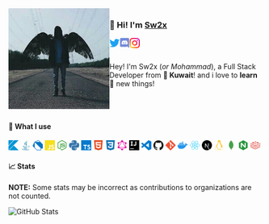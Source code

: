 <img align="left" alt="Avatar" width="200px" src="https://raw.githubusercontent.com/sw2x-Developer/sw2x-Developer/master/assets/media/avatar.jpg" />

### 👋 Hi! I'm [Sw2x](https://MohammadKhajah.com)

<a href="https://twitter.com/Sw2xx_">
    <img align="left" alt="Twitter" width="20px" src="https://raw.githubusercontent.com/sw2x-Developer/sw2x-Developer/master/assets/icons/twitter.svg">
</a>

<a href="https://discord.com/channels/@me/601558897035051009">
    <img align="left" alt="Discord" width="20px" src="https://raw.githubusercontent.com/sw2x-Developer/sw2x-Developer/master/assets/icons/discord.svg">
</a>

<a href="https://instagram.com/sw2x">
    <img align="left" alt="Instagram" width="20px" src="https://raw.githubusercontent.com/sw2x-Developer/sw2x-Developer/master/assets/icons/instagram.svg">
</a>

<br />
<br />

Hey! I'm Sw2x (_or Mohammad_), a Full Stack Developer from **🍔 Kuwait**!
and i love to **learn 🧠** new things!

<br />
<br />

#### 🌠 What I use

<code><img height="20" src="https://raw.githubusercontent.com/sw2x-Developer/sw2x-Developer/master/assets/icons/kotlin.svg"></code>
<code><img height="20" src="https://raw.githubusercontent.com/sw2x-Developer/sw2x-Developer/master/assets/icons/java.svg"></code>
<code><img height="20" src="https://raw.githubusercontent.com/sw2x-Developer/sw2x-Developer/master/assets/icons/dart.svg"></code>
<code><img height="20" src="https://raw.githubusercontent.com/sw2x-Developer/sw2x-Developer/master/assets/icons/javascript.svg"></code>
<code><img height="20" src="https://raw.githubusercontent.com/sw2x-Developer/sw2x-Developer/master/assets/icons/node-dot-js.svg"></code>
<code><img height="20" src="https://raw.githubusercontent.com/sw2x-Developer/sw2x-Developer/master/assets/icons/python.svg"></code>
<code><img height="20" src="https://raw.githubusercontent.com/sw2x-Developer/sw2x-Developer/master/assets/icons/typescript.svg"></code>
<code><img height="20" src="https://raw.githubusercontent.com/sw2x-Developer/sw2x-Developer/master/assets/icons/html5.svg"></code>
<code><img height="20" src="https://raw.githubusercontent.com/sw2x-Developer/sw2x-Developer/master/assets/icons/css3.svg"></code>
<code><img height="20" src="https://raw.githubusercontent.com/sw2x-Developer/sw2x-Developer/master/assets/icons/graphql.svg"></code>
<code><img height="20" src="https://raw.githubusercontent.com/sw2x-Developer/sw2x-Developer/master/assets/icons/intellijidea.svg"></code>
<code><img height="20" src="https://raw.githubusercontent.com/sw2x-Developer/sw2x-Developer/master/assets/icons/visualstudiocode.svg"></code>
<code><img height="20" src="https://raw.githubusercontent.com/sw2x-Developer/sw2x-Developer/master/assets/icons/github.svg"></code>
<code><img height="20" src="https://raw.githubusercontent.com/sw2x-Developer/sw2x-Developer/master/assets/icons/git.svg"></code>
<code><img height="20" src="https://raw.githubusercontent.com/sw2x-Developer/sw2x-Developer/master/assets/icons/docker.svg"></code>
<code><img height="20" src="https://raw.githubusercontent.com/sw2x-Developer/sw2x-Developer/master/assets/icons/react.svg"></code>
<code><img height="20" src="https://raw.githubusercontent.com/sw2x-Developer/sw2x-Developer/master/assets/icons/next-dot-js.svg"></code>
<code><img height="20" src="https://raw.githubusercontent.com/sw2x-Developer/sw2x-Developer/master/assets/icons/linux.svg"></code>
<code><img height="20" src="https://raw.githubusercontent.com/sw2x-Developer/sw2x-Developer/master/assets/icons/mongodb.svg"></code>
<code><img height="20" src="https://raw.githubusercontent.com/sw2x-Developer/sw2x-Developer/master/assets/icons/nginx.svg"></code>
<code><img height="20" src="https://raw.githubusercontent.com/sw2x-Developer/sw2x-Developer/master/assets/icons/redis.svg"></code>

#### 📈 Stats

**NOTE:** Some stats may be incorrect as contributions to organizations
are not counted.

![GitHub Stats](https://github-readme-stats.vercel.app/api?username=sw2x-Developer&count_private=true&theme=tokyonight&show_icons=true)
